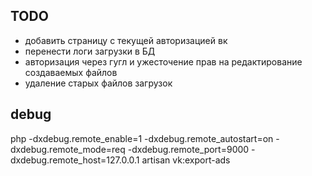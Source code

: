 ## TODO

- добавить страницу с текущей авторизацией вк
- перенести логи загрузки в БД
- авторизация через гугл и ужесточение прав на редактирование создаваемых файлов
- удаление старых файлов загрузок

## debug
php -dxdebug.remote_enable=1 -dxdebug.remote_autostart=on -dxdebug.remote_mode=req -dxdebug.remote_port=9000 -dxdebug.remote_host=127.0.0.1 artisan vk:export-ads


